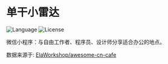 # 单干小雷达

![Language](https://img.shields.io/badge/language-Node.js-brightgreen.svg?style=flat-square)
![License](https://img.shields.io/badge/license-MIT-blue.svg?style=flat-square)

微信小程序：与自由工作者、程序员、设计师分享适合办公的地点。

数据来源于: [ElaWorkshop/awesome-cn-cafe](https://github.com/ElaWorkshop/awesome-cn-cafe)

